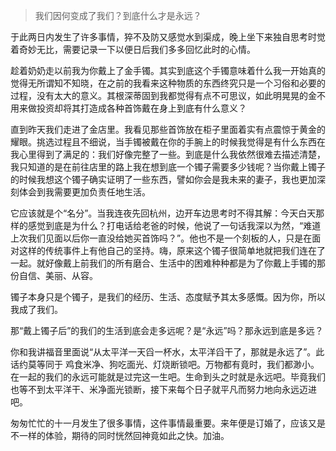 > 我们因何变成了我们？到底什么才是永远？

于此两日内发生了许多事情，猝不及防又感觉水到渠成，晚上坐下来独自思考时觉着奇妙无比，需要记录一下以便日后我们多多回忆此时的心情。

趁着奶奶走以前我为你戴上了金手镯。其实到底这个手镯意味着什么我一开始真的觉得无所谓知不知晓，在之前的我看来这种物质的东西终究只是一个习俗和必要的过程，没有太大的意义。其根深蒂固到我都觉得有点不可思议，如此明晃晃的金不用来做投资却将其打造成各种首饰戴在身上到底有什么意义？

直到昨天我们走进了金店里。我看见那些首饰放在柜子里面着实有点震惊于黄金的耀眼。挑选过程且不细说，当手镯被戴在你的手腕上的时候我觉得是有什么东西在我心里得到了满足的：我们好像完整了一些。到底是什么我依然很难去描述清楚，我只知道的是在前往店里的路上我在想到底一个镯子需要多少钱呢？当你戴上镯子的时候我想这个镯子确实证明了一些东西，譬如你会是我未来的妻子，我也更加深刻体会到我需要更加负责任地生活。

它应该就是个“名分”。当我连夜先回杭州，边开车边思考时不得其解：今天白天那样的感觉到底是为什么？打电话给老爸的时候，他说了一句话我深以为然，“难道上次我们见面以后你一直没给她买首饰吗？”。他也不是一个刻板的人，只是在面对这样的传统事件上有他自己的坚持。嗨，原来这个镯子很简单地就把我们连在了一起。就好像戴上前我们的所有磨合、生活中的困难种种都是为了你戴上手镯的那份自信、美丽、从容。

镯子本身只是个镯子，是我们的经历、生活、态度赋予其太多感慨。因为你，所以我成了我们。

那“戴上镯子后”的我们的生活到底会走多远呢？是“永远”吗？那永远到底是多远？

你和我讲福音里面说“从太平洋一天舀一杯水，太平洋舀干了，那就是永远了”。此话约莫等同于 鸡食米净、狗吃面光、灯烧断锁吧。万物都有竟时，我们都渺小。在一起的我们的永远可能就是过完这一生吧。生命到头之时就是永远吧。毕竟我们也等不到太平洋干、米净面光锁断，接下来每个日子就平凡而努力地向永远迈进吧。

匆匆忙忙的十一月发生了很多事情，这件事情最重要。来年便是订婚了，应该又是不一样的体验，期待的同时恍然回神竟如此之快。加油。
